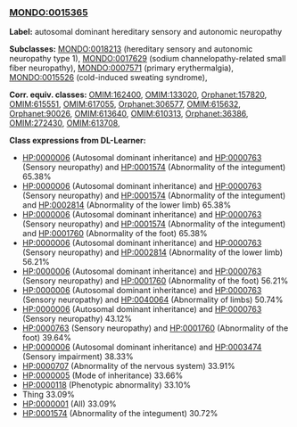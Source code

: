 
### [MONDO:0015365](http://purl.obolibrary.org/obo/MONDO_0015365)
**Label:** autosomal dominant hereditary sensory and autonomic neuropathy

**Subclasses:** [MONDO:0018213](http://purl.obolibrary.org/obo/MONDO_0018213) (hereditary sensory and autonomic neuropathy type 1), [MONDO:0017629](http://purl.obolibrary.org/obo/MONDO_0017629) (sodium channelopathy-related small fiber neuropathy), [MONDO:0007571](http://purl.obolibrary.org/obo/MONDO_0007571) (primary erythermalgia), [MONDO:0015526](http://purl.obolibrary.org/obo/MONDO_0015526) (cold-induced sweating syndrome), 

**Corr. equiv. classes:** [OMIM:162400](http://purl.obolibrary.org/obo/OMIM_162400), [OMIM:133020](http://purl.obolibrary.org/obo/OMIM_133020), [Orphanet:157820](http://www.orpha.net/ORDO/Orphanet_157820), [OMIM:615551](http://purl.obolibrary.org/obo/OMIM_615551), [OMIM:617055](http://purl.obolibrary.org/obo/OMIM_617055), [Orphanet:306577](http://www.orpha.net/ORDO/Orphanet_306577), [OMIM:615632](http://purl.obolibrary.org/obo/OMIM_615632), [Orphanet:90026](http://www.orpha.net/ORDO/Orphanet_90026), [OMIM:613640](http://purl.obolibrary.org/obo/OMIM_613640), [OMIM:610313](http://purl.obolibrary.org/obo/OMIM_610313), [Orphanet:36386](http://www.orpha.net/ORDO/Orphanet_36386), [OMIM:272430](http://purl.obolibrary.org/obo/OMIM_272430), [OMIM:613708](http://purl.obolibrary.org/obo/OMIM_613708), 

**Class expressions from DL-Learner:**

- [HP:0000006](http://purl.obolibrary.org/obo/HP_0000006) (Autosomal dominant inheritance) and [HP:0000763](http://purl.obolibrary.org/obo/HP_0000763) (Sensory neuropathy) and [HP:0001574](http://purl.obolibrary.org/obo/HP_0001574) (Abnormality of the integument) 65.38%
- [HP:0000006](http://purl.obolibrary.org/obo/HP_0000006) (Autosomal dominant inheritance) and [HP:0000763](http://purl.obolibrary.org/obo/HP_0000763) (Sensory neuropathy) and [HP:0001574](http://purl.obolibrary.org/obo/HP_0001574) (Abnormality of the integument) and [HP:0002814](http://purl.obolibrary.org/obo/HP_0002814) (Abnormality of the lower limb) 65.38%
- [HP:0000006](http://purl.obolibrary.org/obo/HP_0000006) (Autosomal dominant inheritance) and [HP:0000763](http://purl.obolibrary.org/obo/HP_0000763) (Sensory neuropathy) and [HP:0001574](http://purl.obolibrary.org/obo/HP_0001574) (Abnormality of the integument) and [HP:0001760](http://purl.obolibrary.org/obo/HP_0001760) (Abnormality of the foot) 65.38%
- [HP:0000006](http://purl.obolibrary.org/obo/HP_0000006) (Autosomal dominant inheritance) and [HP:0000763](http://purl.obolibrary.org/obo/HP_0000763) (Sensory neuropathy) and [HP:0002814](http://purl.obolibrary.org/obo/HP_0002814) (Abnormality of the lower limb) 56.21%
- [HP:0000006](http://purl.obolibrary.org/obo/HP_0000006) (Autosomal dominant inheritance) and [HP:0000763](http://purl.obolibrary.org/obo/HP_0000763) (Sensory neuropathy) and [HP:0001760](http://purl.obolibrary.org/obo/HP_0001760) (Abnormality of the foot) 56.21%
- [HP:0000006](http://purl.obolibrary.org/obo/HP_0000006) (Autosomal dominant inheritance) and [HP:0000763](http://purl.obolibrary.org/obo/HP_0000763) (Sensory neuropathy) and [HP:0040064](http://purl.obolibrary.org/obo/HP_0040064) (Abnormality of limbs) 50.74%
- [HP:0000006](http://purl.obolibrary.org/obo/HP_0000006) (Autosomal dominant inheritance) and [HP:0000763](http://purl.obolibrary.org/obo/HP_0000763) (Sensory neuropathy) 43.12%
- [HP:0000763](http://purl.obolibrary.org/obo/HP_0000763) (Sensory neuropathy) and [HP:0001760](http://purl.obolibrary.org/obo/HP_0001760) (Abnormality of the foot) 39.64%
- [HP:0000006](http://purl.obolibrary.org/obo/HP_0000006) (Autosomal dominant inheritance) and [HP:0003474](http://purl.obolibrary.org/obo/HP_0003474) (Sensory impairment) 38.33%
- [HP:0000707](http://purl.obolibrary.org/obo/HP_0000707) (Abnormality of the nervous system) 33.91%
- [HP:0000005](http://purl.obolibrary.org/obo/HP_0000005) (Mode of inheritance) 33.66%
- [HP:0000118](http://purl.obolibrary.org/obo/HP_0000118) (Phenotypic abnormality) 33.10%
- Thing 33.09%
- [HP:0000001](http://purl.obolibrary.org/obo/HP_0000001) (All) 33.09%
- [HP:0001574](http://purl.obolibrary.org/obo/HP_0001574) (Abnormality of the integument) 30.72%


